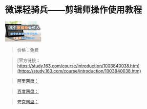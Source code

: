 # 微课轻骑兵——剪辑师操作使用教程

![img](../../../assets/study163/free/6632471842047795895.png)

> 价格：免费

> [官方链接：https://study.163.com/course/introduction/1003840038.htm](https://study.163.com/course/introduction/1003840038.htm)

> [阿里网盘：]()

> [百度网盘：]()

> [夸克网盘：]()
